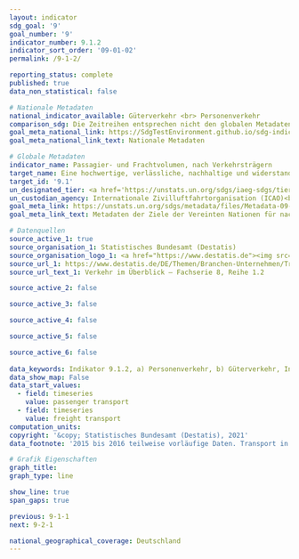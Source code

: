 ```yaml
---
layout: indicator    
sdg_goal: '9'    
goal_number: '9'    
indicator_number: 9.1.2    
indicator_sort_order: '09-01-02'    
permalink: /9-1-2/    

reporting_status: complete    
published: true    
data_non_statistical: false    

# Nationale Metadaten    
national_indicator_available: Güterverkehr <br> Personenverkehr    
comparison_sdg: Die Zeitreihen entsprechen nicht den globalen Metadaten, bieten aber zusätzliche Informationen.    
goal_meta_national_link: https://SdgTestEnvironment.github.io/sdg-indicators/public/MetaDe/9.1.2.pdf    
goal_meta_national_link_text: Nationale Metadaten    

# Globale Metadaten    
indicator_name: Passagier- und Frachtvolumen, nach Verkehrsträgern    
target_name: Eine hochwertige, verlässliche, nachhaltige und widerstandsfähige Infrastruktur aufbauen, einschließlich regionaler und grenzüberschreitender Infrastruktur, um die wirtschaftliche Entwicklung und das menschliche Wohlergehen zu unterstützen, und dabei den Schwerpunkt auf einen erschwinglichen und gleichberechtigten Zugang für alle legen    
target_id: '9.1'    
un_designated_tier: <a href='https://unstats.un.org/sdgs/iaeg-sdgs/tier-classification/' title='Klicken Sie hier um weitere Informationen zur UN-Tier-Klassifikation zu erhalten.'  target='_blank'>Tier I</a>    
un_custodian_agency: Internationale Zivilluftfahrtorganisation (ICAO)<br>International Transport Forum (ITF)    
goal_meta_link: https://unstats.un.org/sdgs/metadata/files/Metadata-09-01-02.pdf    
goal_meta_link_text: Metadaten der Ziele der Vereinten Nationen für nachhaltige Entwicklung    

# Datenquellen
source_active_1: true
source_organisation_1: Statistisches Bundesamt (Destatis)
source_organisation_logo_1: <a href="https://www.destatis.de"><img src="https://g205sdgs.github.io/sdg-indicators/public/OrgImgDe/destatis.png" alt="Logo destatis" style="height:60px; width:148px"/></a>
source_url_1: https://www.destatis.de/DE/Themen/Branchen-Unternehmen/Transport-Verkehr/Publikationen/Downloads-Querschnitt/verkehr-ueberblick-2080120177004.html
source_url_text_1: Verkehr im Überblick – Fachserie 8, Reihe 1.2

source_active_2: false

source_active_3: false

source_active_4: false

source_active_5: false

source_active_6: false
    
data_keywords: Indikator 9.1.2, a) Personenverkehr, b) Güterverkehr, Internationale Zivilluftfahrtorganisation (ICAO)    
data_show_map: False    
data_start_values: 
  - field: timeseries
    value: passenger transport
  - field: timeseries
    value: freight transport    
computation_units:     
copyright: '&copy; Statistisches Bundesamt (Destatis), 2021'    
data_footnote: '2015 bis 2016 teilweise vorläufige Daten. Transport in Rohrfernleitungen (Güterverkehr): 2018 geschätzte Daten.'    

# Grafik Eigenschaften    
graph_title:     
graph_type: line    

show_line: true
span_gaps: true    

previous: 9-1-1    
next: 9-2-1    

national_geographical_coverage: Deutschland    
---
```


<span></span>